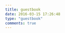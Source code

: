 ```yaml
---
title: guestbook
date: 2016-03-15 17:26:48
type: "guestbook"
comments: true
---
```

<div class="ds-recent-visitors" data-num-items="28" data-avatar-size="42" id="ds-recent-visitors"></div>
